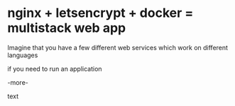 # nginx + letsencrypt + docker = multistack web app

Imagine that you have a few different web services which work on different
languages 

if you need to run an application 

-more-

text